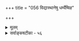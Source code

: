 +++
title = "056 विद्यास्थानेषु धर्म्येष्विह"

+++
<details><summary>मूलम्</summary>

विद्यास्थानेषु धर्म्येष्विह यदगणयन् विस्तरं न्यायपूर्वं तत्रापि ह्यक्षपादस्स इति न नियतिर्न्यायतत्त्वेऽनुगम्ये ।  
नार्षत्वादिप्रधानं क्वचिदपि यदि वा वार्तिकं क्वापि युक्तं यद्वा नेयं कथंचिन्निखिलमपि न किं निर्वहन्त्येवमन्ये ॥ ५६ ॥
</details>

<details><summary>सर्वाङ्कषटीका - ५६</summary>

न्यायशास्त्रप्रक्रियाया विरोधमाशङ्क्य समाधत्ते - विद्यास्थानेष्वित्यादि । इह **विद्यास्थानेषु** = 'अङ्गानि वेदाश्चत्वारो मीमांसा न्यायविस्तरः । पुराणं धर्मशास्त्रं च विद्या ह्येताश्चतुर्दश ॥ इति ख्यातेषु चतुर्दशविद्यास्थानेषु **धर्म्येषु** = **धर्मादनपेतेषु** = धर्मनिर्णयसहकारिषु - 'पुराणतर्कमीमांसाधर्मशास्त्राङ्गमिश्रिताः । वेदाः स्थानानि विद्यानां धर्मस्य च चतुर्दश ।' इति 'धर्मस्य च स्थानानी' ति परिगणितेषुन्यायपूर्वं **विस्तरम्** = न्यायविस्तराख्यम्यत् 

601 

नार्षत्वादि प्रधानं क्वचिदपि यदि वा वार्तिकं क्वापि युक्तं 

यद्वा नेयं कथञ्चिन्निखिलमपि न किं निर्वहन्त्येवमन्ये ॥56॥ 



शास्त्रम् **अगणयन्** =गणनां कृत्वा क्रोडीचक्रुः **तत्रापि** = तस्मिन्नपि विषये **अनुगम्ये** = अस्माकमनुसरणार्हे **न्यायतत्त्वे** =श्रीमन्नाथमुनिप्रणीते न्यायतत्त्वाख्ये ग्रन्थे, सतीति शेषः । **सः** = न्यायविस्तरः **आक्षपादः** = अक्षपादप्रणीतः, गौतमस्यैव संज्ञान्तरमक्षपाद इति । अक्षपादप्रणीतः योऽयमद्य प्रसिद्धः स एव इतिन नियमः, न ह्यस्ति तादृशं राजशासनम् । ननु गौतमो हि महर्षित्वेन प्रसिद्धः । तदुक्तं कथमप्रमाणं स्यादित्यत्र- आर्षत्वादीति । **क्वचिदपि** = कस्मिन्नपि विषये **आर्षत्वादि** = ऋषिप्रणीतत्वादि न **प्रधानम्** = परिग्राह्यत्वे न प्रधानम् । **वार्तिकम्** =उक्तानुक्तदुरुक्तचिन्तारूपं हि **वार्तिकम्क्वापि** = कुत्रचित् युक्तम् स्यात्, न तु सर्वत्र । तर्हि कात्यायनादीनामपि त्यागः स्यादिति चेत्, तत्राह - यद्वेति । पक्षान्तरं वा भवत्वित्याशयः । **निखिलमपि** = वेदान्तविरुद्धं सर्वमपि कथञ्चित् अविरुद्धं नेयम्, वेदान्तस्याध्यात्मशास्त्रत्वात् । एवं निर्वाहः केशः किलेत्यत्र - **अन्ये** = इतरेऽपि **एवम्** = विरुद्धस्थलेषु कथञ्चिन्निर्वाहम्किं न निर्वहन्ति, अपि तु विरोधे प्राप्ते वैभववादः, परानुकरणम्, अनास्थावादः - इत्यादिरीत्या सर्वैरपि अयं क्रम आश्रयणीय एव । अतो न विरोधः ॥ 

अत्रेदमवधेयं स्याद्वैदिकैर्विद्वदुत्तमैः । हन्त ! दुर्बलबुद्धीनां बुद्धेः शिक्षा ह्यपेक्षिता ॥ यत आहुर्महात्मानस्तादृशानां हिताय हि । 'आर्षं धर्मोपदेशं च वेदशास्त्राविरोधिना ॥ यस्तर्केणानुसन्धत्ते स धर्मं वेद नेतरः । ' तर्कस्त्वत्यन्तगहनः पञ्चाङ्गो द्विफलो मतः ॥ तस्य स्वरूपशिक्षादिः प्रथमं दृष्टवस्तुनि । मत्वा तु यत्कृतं शास्त्रं तर्कशास्त्रं यदुच्यते ॥ न्यायविस्तरनाम्नाऽपि प्रसिद्धं विदुषां हितम् । निर्दुष्टं तत्स्वविषये प्रमाणादिनिरूपणे ॥ 

। 

अतःप्रमाणशास्त्रत्वं प्रसिद्धं तस्य वर्तते । यद्वक्तव्यं तूपमानप्रमाणेऽग्रे ( श्लो. 77,127) भविष्यति ॥ प्रमाणानां चतुष्ट्टुं च न्याय्यमित्यापि वक्ष्यते । किन्तु लोकप्रसिद्धानां पदार्थानां विचारणात् ॥ लोकायतं तदित्येव संज्ञामाहुर्मनीषिणः । अक्षपादो गौतमाख्य एतत्कर्ता प्रकीर्तितः ॥ पदार्थशास्त्रं काणादं त्वस्य शास्त्रस्य पूरकम् । लोकप्रसिद्धिमाश्रित्य पदार्थानां विचारणा ॥ असाधारणमस्य स्यादुद्देश्यं नातिरिच्यते । आत्मतत्त्वविचारादिः नैवास्य विषयो मतः ॥ अध्यात्मशास्त्रं नैवैतत् नास्थास्यात्मविचारणे । असंकीर्णप्रमेयत्वाच्छास्त्राणां नैव घर्षणा ॥ न हि निन्दानयेनैव नेये खण्डनमण्डने । न वेदविमुखा आसन्नादौ बौद्धाः स्वमार्गगाः ॥ क्रमात्तु वैदिकान्मार्गात् भ्रष्टाः बुद्धेर्विपर्ययात् । वेदादिसर्वशास्त्राणां खण्डनैकपरायणाः ॥ स्वकीयं न्यायशास्त्रं च पृथगेव विनिर्ममुः । तच्छायया वैदिकाश्च हन्त चक्रुः पृथक् पृथक् ॥ न्यायशास्त्रं स्वानुगुणं कर्तुमारेभिरे क्रमात् । गतानुगतिको लोको न लोकः पारमार्थिकः ॥ इत्येतत्सर्वकालेऽपि समानं हि श्वपुच्छवत् । शक्यं नैवान्यथा कर्तुं युगभेदादिकं विना ॥ युगरूपी कालरूपी भगवानेक एव हि । सर्वं शक्तोऽन्यथाकर्तुं तावत्सह्यं महाजनैः ॥ कथंचित्स्थापयेयुश्चेदास्तिक्ये ते जनान् अलम् । तदर्थं बहुधा यत्नः कदाचित्स्यान्महात्मनाम् ॥ 



602 

[ न्यायावयवाः ] 

280. 

अन्यस्मै स्वप्रतीतं प्रकटयति यया वाक्यवृत्त्याऽनुमानं 

तत्रोदाहृत्युपेताऽप्यविकलमिह तत् बोधयेन्नोपनीतिः । 

युक्ता तूदाहृतिः सोपनयनिगमना, सप्रतिज्ञादिका वा 

वक्तव्या वावदूकैस्तदधिकमपि वा संमतेः स्यात् यथेष्टम् ॥57॥ 

न बुद्धिभेदं ते कुर्युः नराणां मूढचेतसाम् । तदीयमार्गे गत्वैव नयेयुस्तान् स्वकेऽध्वनि ॥ गुरोस्तु शापश्शिष्यः स्यादिति गाथा ततोऽभवत् । किं कुर्युर्गुरवो शिष्यान् विहाय क्वनु यान्तु ते ॥ विद्यास्थानानि सर्वाणि मानान्येव न संशयः । आचार्यवयैरिवेयं मर्यादा दर्शिता पुरा ( जड. 64 ) ॥ 

परस्परं च कलहः बौद्धकालादनन्तरम् । बुद्धिर्हि माया सर्वेषां वञ्चितास्ते तयैव हि । अतस्तु तपसान्वेष्यो गुरोर्भावोऽन्तरङ्गगः । अथवा भगवान् सेव्यः श्रद्धया परया सदा ॥ शास्त्रज्ञानं बहुकेशमित्युक्तं सर्वदा स्मरेत् । शास्त्रं हि न ग्रन्थरूपं विज्ञानं तन्निगद्यते ॥ 

1 

‘एवं नानाप्रसंख्यानं तत्त्वानामृषयो विदुः । सर्वं न्याय्यं युक्तिमत्त्वाद्विदुषां किमशोभनम् ॥' इत्येतद्भगवद्वाक्यं गंभीरं सत्यमद्भुतम् । स्मरन्तस्सावधानाः स्युः हिताय जगतां बुधाः ॥ ५६ ॥
</details>
